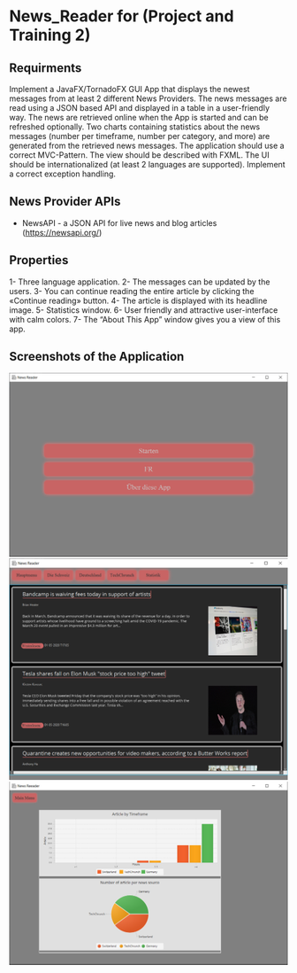 # News_Reader for (Project and Training 2)
## Requirments
Implement a JavaFX/TornadoFX GUI App that displays the newest messages from at least 2 different News Providers.
The news messages are read using a JSON based API and displayed in a table in a user-friendly way. The news are retrieved online when the App is started and can be refreshed optionally.
Two charts containing statistics about the news messages (number per timeframe, number per category, and more) are generated from the retrieved news messages.
The application should use a correct MVC-Pattern. The view should be described with FXML. The UI should be internationalized (at least 2 languages are supported).
Implement a correct exception handling.

## News Provider APIs
- NewsAPI - a JSON API for live news and blog articles (https://newsapi.org/)

## Properties
1- Three language application.
2- The messages can be updated by the users.
3- You can continue reading the entire article by clicking the «Continue reading» button.
4- The article is displayed with its headline image.
5- Statistics window.
6- User friendly and attractive user-interface with calm colors.
7- The “About This App” window gives you a view of this app.

## Screenshots of the Application
![](mainMenu.PNG)
![](main.PNG)
![](statstics.PNG)
